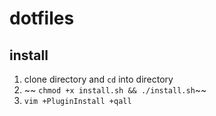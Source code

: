 # dotfiles

## install
1. clone directory and `cd` into directory
2. ~~ `chmod +x install.sh && ./install.sh`~~
3. `vim +PluginInstall +qall` 
